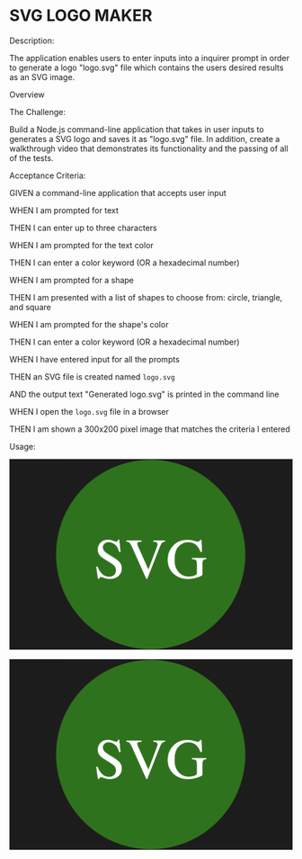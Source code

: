 # SVG LOGO MAKER
Description:

The application enables users to enter inputs into a inquirer prompt in order to generate a logo "logo.svg" file which contains the users desired results as an SVG image.

Overview

The Challenge:

Build a Node.js command-line application that takes in user inputs to generates a SVG logo and saves it as "logo.svg" file. In addition, create a walkthrough video that demonstrates its functionality and the passing of all of the tests.

Acceptance Criteria:

GIVEN a command-line application that accepts user input

WHEN I am prompted for text

THEN I can enter up to three characters

WHEN I am prompted for the text color

THEN I can enter a color keyword (OR a hexadecimal number)

WHEN I am prompted for a shape

THEN I am presented with a list of shapes to choose from: circle, triangle, and square

WHEN I am prompted for the shape's color

THEN I can enter a color keyword (OR a hexadecimal number)

WHEN I have entered input for all the prompts

THEN an SVG file is created named `logo.svg`

AND the output text "Generated logo.svg" is printed in the command line

WHEN I open the `logo.svg` file in a browser

THEN I am shown a 300x200 pixel image that matches the criteria I entered

Usage:

![](https://github.com/ThomasCalle/Thomas-Object-Oriented-Programming-SVG-Logo-Maker/raw/main/images/generated-logo.svg.png)

[![CLICK HERE](//github.com/ThomasCalle/Thomas-Object-Oriented-Programming-SVG-Logo-Maker/raw/main/images/generated-logo.svg.png)](https://drive.google.com/file/d/1zKDm3_RNRF0xhl7HIcSfiNnQ_BCQhymY/view)

